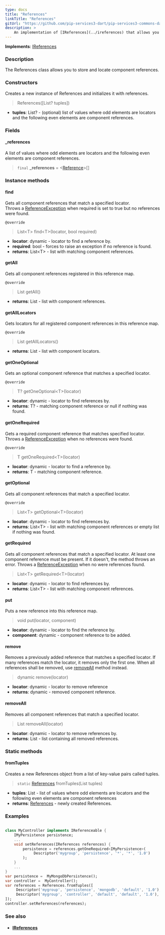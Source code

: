 ```yaml
---
type: docs
title: "References"
linkTitle: "References"
gitUrl: "https://github.com/pip-services3-dart/pip-services3-commons-dart"
description: >
    An implementation of [IReferences](../ireferences) that allows you to store and locate component references.
---
```


**Implements**: [IReferences](../ireferences)

### Description

The References class allows you to store and locate component references.

### Constructors
Creates a new instance of References and initializes it with references.

> References([List? tuples])

- **tuples**: List? - (optional) list of values where odd elements are locators and the following even elements are component references.

### Fields
<span class="hide-title-link">

#### _references
A list of values where odd elements are locators and the following even elements are component references.
> `final` **_references** = <[Reference](../reference)>[]

</span>

### Instance methods

#### find
Gets all component references that match a specified locator.  
Throws a [ReferenceException](../reference_exception) when required is set to true but no references were found.

`@override`
> List\<T\> find\<T\>(locator, bool required)

- **locator**: dynamic - locator to find a reference by.
- **required**: bool - forces to raise an exception if no reference is found.
- **returns**: List\<T\> - list with matching component references.

#### getAll
Gets all component references registered in this reference map.

`@override`
> List getAll()

- **returns**: List - list with component references.

#### getAllLocators
Gets locators for all registered component references in this reference map.

`@override`
> List getAllLocators()

- **returns**: List - list with component locators.

#### getOneOptional
Gets an optional component reference that matches a specified locator.

`@override`
> T? getOneOptional\<T\>(locator)

- **locator**: dynamic - locator to find references by.
- **returns**: T? - matching component reference or null if nothing was found.

#### getOneRequired
Gets a required component reference that matches specified locator.  
Throws a [ReferenceException](../reference_exception) when no references were found.

`@override`
> T getOneRequired\<T\>(locator)

- **locator**: dynamic - locator to find a reference by.	 
- **returns**: T - matching component reference.

#### getOptional
Gets all component references that match a specified locator.

`@override`
> List\<T\> getOptional\<T\>(locator)

- **locator**: dynamic - locator to find references by.	 
- **returns**: List\<T\> - list with matching component references or empty list if nothing was found.

#### getRequired
Gets all component references that match a specified locator.
At least one component reference must be present.
If it doesn't, the method throws an error.
Throws a [ReferenceException](../reference_exception) when no were references found.

> List\<T\> getRequired\<T\>(locator)

- **locator**: dynamic - locator to find references by.
- **returns**: List\<T\> - list with matching component references.

#### put
Puts a new reference into this reference map.

> void put(locator, component)

- **locator**: dynamic - locator to find the reference by.
- **component**: dynamic - component reference to be added.


#### remove
Removes a previously added reference that matches a specified locator.
If many references match the locator, it removes only the first one.
When all references shall be removed, use [removeAll](#removeall) method instead.

> dynamic remove(locator)

- **locator**: dynamic - locator to remove reference
- **returns**: dynamic - removed component reference.

#### removeAll
Removes all component references that match a specified locator. 

> List removeAll(locator)

- **locator**: dynamic - locator to remove references by.
- **returns**: List - list containing all removed references.

### Static methods

#### fromTuples
Creates a new References object from a list of key-value pairs called tuples.

> `static` [References](../references) fromTuples(List tuples)

- **tuples**: List - list of values where odd elements are locators and the following even elements are component references
- **returns**: [References](../references) - newly created References.

### Examples

```dart

class MyController implements IReferenceable {
    IMyPersistence persistence;
    ...
    void setReferences(IReferences references) {
        persistence = references.getOneRequired<IMyPersistence>(
             Descriptor('mygroup', 'persistence', '*', '*', '1.0')
        );
    }
    ...
}
var persistence =  MyMongoDbPersistence();
var controller =  MyController();
var references = References.fromTuples([
     Descriptor('mygroup', 'persistence', 'mongodb', 'default', '1.0'), persistence,
     Descriptor('mygroup', 'controller', 'default', 'default', '1.0'), controller
]);
controller.setReferences(references);

```

### See also
- #### [IReferences](../ireferences)
